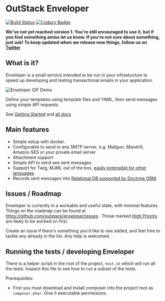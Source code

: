# OutStack Enveloper

[![Build Status](https://travis-ci.org/outstack/enveloper.svg?branch=master)](https://travis-ci.org/outstack/enveloper)
[![Codacy Badge](https://api.codacy.com/project/badge/Grade/93720c538eac41c78502805bfa6c04d2)](https://www.codacy.com/app/outstack/enveloper?utm_source=github.com&utm_medium=referral&utm_content=outstack/enveloper&utm_campaign=badger)

**We've not yet reached version 1. You're still encouraged to use it, but if you find something amiss let us know. If you're not sure about something, just ask! To keep updated when we release new things, follow us on [Twitter](https://twitter.com/_outstack)**

## What is it? 

Enveloper is a small service intended to be run in your infrastucture to speed up developing and testing transactional emails in your application.

<img src="https://i.imgur.com/y2bhAd3.gif" alt="Enveloper GIF Demo" />

Define your templates using template files and YAML, then send messages using simple API requests. 

See [Getting Started](./docs/01-getting-started.md) and [all docs](./docs)

## Main features

 - Simple setup with docker.
 - Configurable to send to any SMTP server, e.g. Mailgun, Mandrill, Amazon SES or your private email server
 - Attachment support
 - Simple API to send see sent messages
 - Support for Twig, MJML out of the box, [easily extensible for other languages](./docs/04-advanced-templating.md).
 - Records sent messages into [Relational DB supported by Doctrine ORM](http://docs.doctrine-project.org/projects/doctrine-dbal/en/latest/reference/platforms.html).

## Issues / Roadmap
Enveloper is currently in a workable and useful state, with minimal features. Things on the roadmap can be found at https://github.com/outstack/enveloper/issues . Those marked [High Priority](https://github.com/outstack/enveloper/issues?q=is%3Aopen+is%3Aissue+label%3A%22High+Priority%22) are likely to be worked on first. 

Create an issue if there's something you'd like to see added, and feel free to tackle any already in the list. Any help is welcomed. 

## Running the tests / developing Enveloper

There is a helper script in the root of the project, `test.sh` which will run all the tests. Inspect this file to see how to run a subset of the tests.

Prerequisites:

 - First you must download and install composer into the project root as `composer.phar`. Give it executable permissions.
